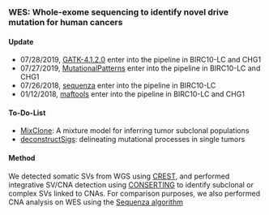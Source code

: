 ### WES: Whole-exome sequencing to identify novel drive mutation for human cancers

#### Update
* 07/28/2019, [GATK-4.1.2.0](https://software.broadinstitute.org/gatk/download/) enter into the pipeline in BIRC10-LC and CHG1
* 07/27/2019, [MutationalPatterns](https://bioconductor.org/packages/release/bioc/html/MutationalPatterns.html) enter into the pipeline in BIRC10-LC and CHG1
* 07/26/2018, [sequenza](https://cran.r-project.org/web/packages/sequenza/index.html) enter into the pipeline in BIRC10-LC
* 01/12/2018, [maftools](https://bioconductor.org/packages/release/bioc/html/maftools.html) enter into the pipeline in BIRC10-LC and CHG1



#### To-Do-List
* [MixClone](https://github.com/uci-cbcl/MixClone): A mixture model for inferring tumor subclonal populations
* [deconstructSigs](https://genomebiology.biomedcentral.com/articles/10.1186/s13059-016-0893-4): delineating mutational processes in single tumors



#### Method
We detected somatic SVs from WGS using [CREST](https://www.ncbi.nlm.nih.gov/pubmed/21666668), and performed integrative SV/CNA detection using [CONSERTING](https://www.nature.com/articles/nmeth.3394) to identify subclonal or complex SVs linked to CNAs. For comparison purposes, we also performed CNA analysis on WES using the [Sequenza algorithm](https://www.ncbi.nlm.nih.gov/pubmed/25319062)


